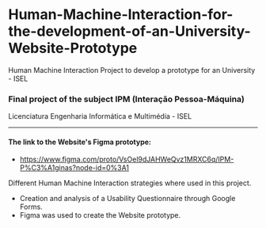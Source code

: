 # Human-Machine-Interaction-for-the-development-of-an-University-Website-Prototype
Human Machine Interaction Project to develop a prototype for an University - ISEL

### Final project of the subject IPM (Interação Pessoa-Máquina)

Licenciatura Engenharia Informática e Multimédia - ISEL

---

#### The link to the Website's Figma prototype: 

* https://www.figma.com/proto/VsOel9dJAHWeQvz1MRXC6q/IPM-P%C3%A1ginas?node-id=0%3A1


Different Human Machine Interaction strategies where used in this project.

* Creation and analysis of a Usability Questionnaire through Google Forms.
* Figma was used to create the Website prototype.


